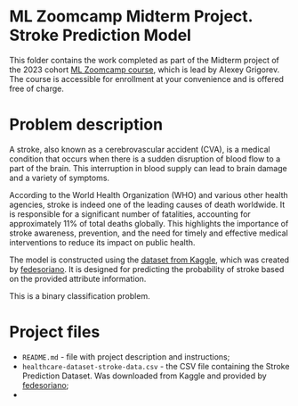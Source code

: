 # ML Zoomcamp Midterm Project. Stroke Prediction Model
This folder contains the work completed as part of the Midterm project of the 2023 cohort [ML Zoomcamp course](https://github.com/DataTalksClub/machine-learning-zoomcamp), which is lead by Alexey Grigorev. The course is accessible for enrollment at your convenience and is offered free of charge.
# Problem description
A stroke, also known as a cerebrovascular accident (CVA), is a medical condition that occurs when there is a sudden disruption of blood flow to a part of the brain. This interruption in blood supply can lead to brain damage and a variety of symptoms.

According to the World Health Organization (WHO) and various other health agencies, stroke is indeed one of the leading causes of death worldwide. It is responsible for a significant number of fatalities, accounting for approximately 11% of total deaths globally. This highlights the importance of stroke awareness, prevention, and the need for timely and effective medical interventions to reduce its impact on public health.

The model is constructed using the [dataset from Kaggle](https://www.kaggle.com/datasets/fedesoriano/stroke-prediction-dataset/data), which was created by [fedesoriano](https://www.kaggle.com/fedesoriano). It is designed for predicting the probability of stroke based on the provided attribute information.

This is a binary classification problem.
# Project files
- `README.md` - file with project description and instructions;
- `healthcare-dataset-stroke-data.csv` - the CSV file containing the Stroke Prediction Dataset. Was downloaded from Kaggle and provided by [fedesoriano](https://www.kaggle.com/fedesoriano);
- 
